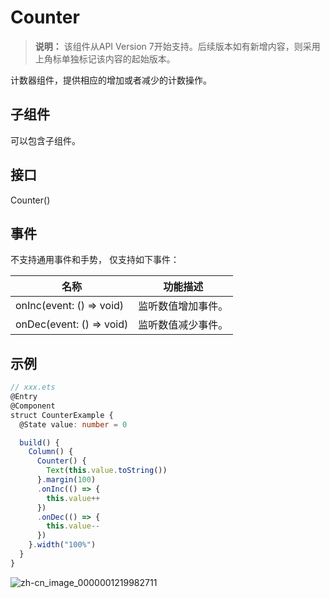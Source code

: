 # Counter

>  **说明：**
> 该组件从API Version 7开始支持。后续版本如有新增内容，则采用上角标单独标记该内容的起始版本。


计数器组件，提供相应的增加或者减少的计数操作。



## 子组件

可以包含子组件。


## 接口

Counter()


## 事件

不支持通用事件和手势， 仅支持如下事件：

| 名称 | 功能描述 | 
| -------- | -------- |
| onInc(event:&nbsp;()&nbsp;=&gt;&nbsp;void) | 监听数值增加事件。 | 
| onDec(event:&nbsp;()&nbsp;=&gt;&nbsp;void) | 监听数值减少事件。 | 


## 示例

```ts
// xxx.ets
@Entry
@Component
struct CounterExample {
  @State value: number = 0

  build() {
    Column() {
      Counter() {
        Text(this.value.toString())
      }.margin(100)
      .onInc(() => {
        this.value++
      })
      .onDec(() => {
        this.value--
      })
    }.width("100%")
  }
}
```

![zh-cn_image_0000001219982711](figures/zh-cn_image_0000001219982711.gif)
